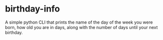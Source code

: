 # birthday-info
A simple python CLI that prints the name of the day of the week you were born, how old you are in days, along with the number of days until your next birthday.
